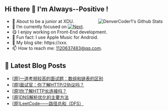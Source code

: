 ## Hi there 👋 I'm Always--Positive !
<div>
  <img alt="DenverCoder1's Github Stats" src="https://denvercoder1-github-readme-stats.vercel.app/api?username=qq1120637483&show_icons=true&count_private=true&theme=react&hide_border=true&hide_title=true&bg_color=1F222E&title_color=F85D7F&icon_color=F8D866" align= "right" />

- 🎒 About to be a junior at XDU. 
- 🔬 I’m currently focused on [![Next](https://img.shields.io/badge/-Next-brightgreen)](https://). 
- 😋 I enjoy working on Front-End development.
- 🎵 Fun fact: I use Apple Music for Android.
- 📝 My blog site: https://xxx.
- 📫 How to reach me:  1120637483@qq.com.
</div>  


## 📕 Latest Blog Posts

<!-- BLOG-POST-LIST:START -->
- [[原]一道考频较高的面试题：数组和链表的区别](https://blog.csdn.net/sinat_41696687/article/details/120525726)
- [[原]面试官：你了解HTTP/2协议吗？](https://blog.csdn.net/sinat_41696687/article/details/120507040)
- [[原]你了解HTTP长连接吗？](https://blog.csdn.net/sinat_41696687/article/details/120503051)
- [[原]DNS解析优化的主要方法](https://blog.csdn.net/sinat_41696687/article/details/120493168)
- [[原]LeetCode——路径总和（DFS）](https://blog.csdn.net/sinat_41696687/article/details/120468160)
<!-- BLOG-POST-LIST:END -->









